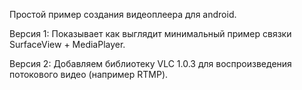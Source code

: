 Простой пример создания видеоплеера для android.

Версия 1: Показывает как выглядит минимальный пример связки SurfaceView + MediaPlayer.

Версия 2: Добавляем библиотеку VLC 1.0.3 для воспроизведения потокового видео (например RTMP).